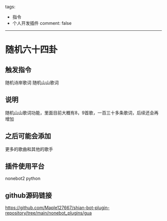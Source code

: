 tags:
  - 指令  
  - 个人开发插件
comment: false
---

# 随机六十四卦
## 触发指令
  随机诗岸歌词 随机山山歌词
## 说明
  随机山山歌词功能，里面目前大概有8，9首歌，一百三十多条歌词，后续还会再增加
## 之后可能会添加
  更多的歌曲和其他的歌手
## 插件使用平台
  nonebot2 python  
## github源码链接
  https://github.com/Maple127667/shian-bot-plugin-repository/tree/main/nonebot_plugins/gua
